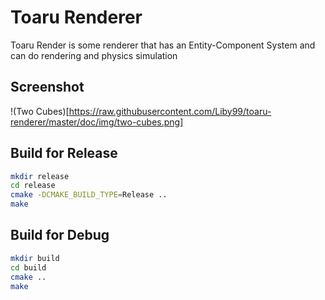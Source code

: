 # Toaru Renderer

Toaru Render is some renderer that has an Entity-Component System and can do rendering and physics simulation

## Screenshot

!(Two Cubes)[https://raw.githubusercontent.com/Liby99/toaru-renderer/master/doc/img/two-cubes.png]

## Build for Release

``` bash
mkdir release
cd release
cmake -DCMAKE_BUILD_TYPE=Release ..
make
```

## Build for Debug

``` bash
mkdir build
cd build
cmake ..
make
```